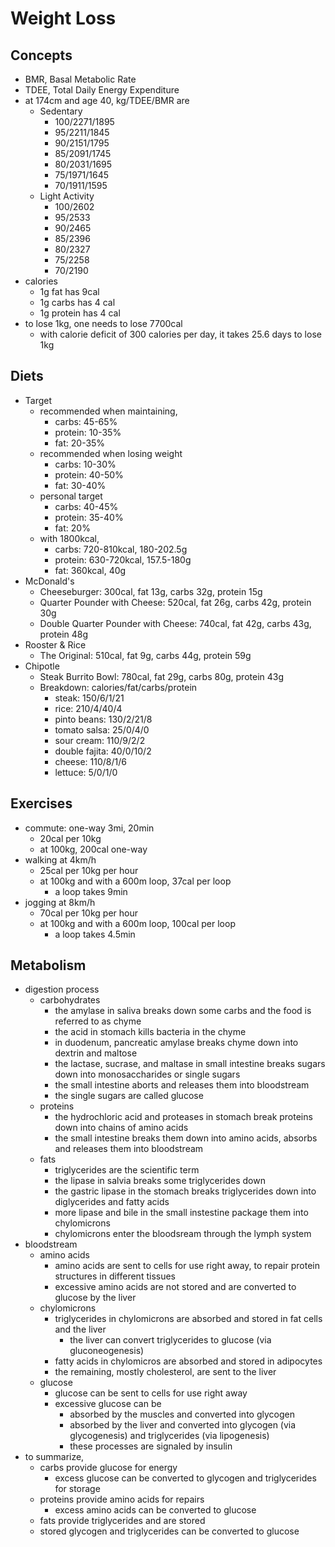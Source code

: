 Weight Loss
===========

## Concepts

- BMR, Basal Metabolic Rate
- TDEE, Total Daily Energy Expenditure
- at 174cm and age 40, kg/TDEE/BMR are
  - Sedentary
    - 100/2271/1895
    - 95/2211/1845
    - 90/2151/1795
    - 85/2091/1745
    - 80/2031/1695
    - 75/1971/1645
    - 70/1911/1595
  - Light Activity
    - 100/2602
    - 95/2533
    - 90/2465
    - 85/2396
    - 80/2327
    - 75/2258
    - 70/2190
- calories
  - 1g fat has 9cal
  - 1g carbs has 4 cal
  - 1g protein has 4 cal
- to lose 1kg, one needs to lose 7700cal
  - with calorie deficit of 300 calories per day, it takes 25.6 days to lose
    1kg

## Diets

- Target
  - recommended when maintaining,
    - carbs: 45-65%
    - protein: 10-35%
    - fat: 20-35%
  - recommended when losing weight
    - carbs: 10-30%
    - protein: 40-50%
    - fat: 30-40%
  - personal target
    - carbs: 40-45%
    - protein: 35-40%
    - fat: 20%
  - with 1800kcal,
    - carbs: 720-810kcal, 180-202.5g
    - protein: 630-720kcal, 157.5-180g
    - fat: 360kcal, 40g
- McDonald's
  - Cheeseburger: 300cal, fat 13g, carbs 32g, protein 15g
  - Quarter Pounder with Cheese: 520cal, fat 26g, carbs 42g, protein 30g
  - Double Quarter Pounder with Cheese: 740cal, fat 42g, carbs 43g, protein 48g
- Rooster & Rice
  - The Original: 510cal, fat 9g, carbs 44g, protein 59g
- Chipotle
  - Steak Burrito Bowl: 780cal, fat 29g, carbs 80g, protein 43g
  - Breakdown: calories/fat/carbs/protein
    - steak: 150/6/1/21
    - rice: 210/4/40/4
    - pinto beans: 130/2/21/8
    - tomato salsa: 25/0/4/0
    - sour cream: 110/9/2/2
    - double fajita: 40/0/10/2
    - cheese: 110/8/1/6
    - lettuce: 5/0/1/0

## Exercises

- commute: one-way 3mi, 20min
  - 20cal per 10kg
  - at 100kg, 200cal one-way
- walking at 4km/h
  - 25cal per 10kg per hour
  - at 100kg and with a 600m loop, 37cal per loop
    - a loop takes 9min
- jogging at 8km/h
  - 70cal per 10kg per hour
  - at 100kg and with a 600m loop, 100cal per loop
    - a loop takes 4.5min

## Metabolism

- digestion process
  - carbohydrates
    - the amylase in saliva breaks down some carbs and the food is referred to
      as chyme
    - the acid in stomach kills bacteria in the chyme
    - in duodenum, pancreatic amylase breaks chyme down into dextrin and
      maltose
    - the lactase, sucrase, and maltase in small intestine breaks sugars down
      into monosaccharides or single sugars
    - the small intestine aborts and releases them into bloodstream
    - the single sugars are called glucose
  - proteins
    - the hydrochloric acid and proteases in stomach break proteins down into
      chains of amino acids
    - the small intestine breaks them down into amino acids, absorbs and
      releases them into bloodstream
  - fats
    - triglycerides are the scientific term
    - the lipase in salvia breaks some triglycerides down
    - the gastric lipase in the stomach breaks triglycerides down into
      diglycerides and fatty acids
    - more lipase and bile in the small instestine package them into chylomicrons
    - chylomicrons enter the bloodsream through the lymph system
- bloodstream
  - amino acids
    - amino acids are sent to cells for use right away, to repair protein
      structures in different tissues
    - excessive amino acids are not stored and are converted to glucose by the
      liver
  - chylomicrons
    - triglycerides in chylomicrons are absorbed and stored in fat cells and
      the liver
      - the liver can convert triglycerides to glucose (via gluconeogenesis)
    - fatty acids in chylomicros are absorbed and stored in adipocytes
    - the remaining, mostly cholesterol, are sent to the liver
  - glucose
    - glucose can be sent to cells for use right away
    - excessive glucose can be
      - absorbed by the muscles and converted into glycogen
      - absorbed by the liver and converted into glycogen (via glycogenesis) and
        triglycerides (via lipogenesis)
      - these processes are signaled by insulin
- to summarize,
  - carbs provide glucose for energy
    - excess glucose can be converted to glycogen and triglycerides for
      storage
  - proteins provide amino acids for repairs
    - excess amino acids can be converted to glucose
  - fats provide triglycerides and are stored
  - stored glycogen and triglycerides can be converted to glucose
